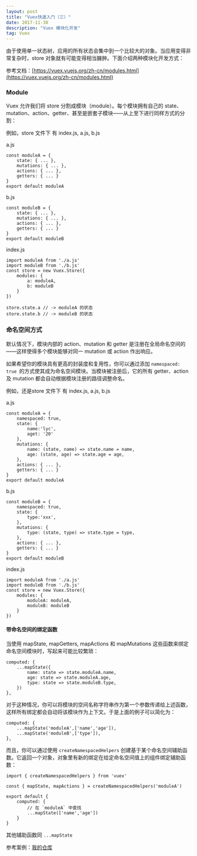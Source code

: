 ```yaml
---
layout: post
title: "Vuex快速入门（三）"
date: 2017-11-30
description: "Vuex 模块化开发"
tag: Vuex
---   
```

由于使用单一状态树，应用的所有状态会集中到一个比较大的对象。当应用变得非常复杂时，store 对象就有可能变得相当臃肿。下面介绍两种模块化开发方式：

参考文档：[https://vuex.vuejs.org/zh-cn/modules.html](https://vuex.vuejs.org/zh-cn/modules.html)

### Module

Vuex 允许我们将 store 分割成模块（module）。每个模块拥有自己的 state、mutation、action、getter、甚至是嵌套子模块——从上至下进行同样方式的分割：

例如，store 文件下 有 index.js, a.js, b.js

a.js

    const moduleA = {
        state: { ... },
        mutations: { ... },
        actions: { ... },
        getters: { ... }
    }
    export default moduleA

b.js

    const moduleB = {
        state: { ... },
        mutations: { ... },
        actions: { ... },
        getters: { ... }
    }
    export default moduleB


index.js

    import moduleA from './a.js'
    import moduleB from './b.js'
    const store = new Vuex.Store({
        modules: {
            a: moduleA,
            b: moduleB
        }
    })

    store.state.a // -> moduleA 的状态
    store.state.b // -> moduleB 的状态

### 命名空间方式

默认情况下，模块内部的 action、mutation 和 getter 是注册在全局命名空间的——这样使得多个模块能够对同一 mutation 或 action 作出响应。

如果希望你的模块具有更高的封装度和复用性，你可以通过添加 `namespaced: true `的方式使其成为命名空间模块。当模块被注册后，它的所有 getter、action 及 mutation 都会自动根据模块注册的路径调整命名。

例如，还是store 文件下 有 index.js, a.js, b.js

a.js

    const moduleA = {
        namespaced: true,
        state: { 
            name:'lyc',
            aget: '20'
        },
        mutations: { 
            name: (state, name) => state.name = name,
            age: (state, age) => state.age = age,
        },
        actions: { ... },
        getters: { ... }
    }
    export default moduleA

b.js

    const moduleB = {
        namespaced: true,
        state: { 
            type:'xxx',
        },
        mutations: {
            type: (state, type) => state.type = type,
        },
        actions: { ... },
        getters: { ... }
    }
    export default moduleB


index.js

    import moduleA from './a.js'
    import moduleB from './b.js'
    const store = new Vuex.Store({
        modules: {
            moduleA: moduleA,
            moduleB: moduleB
        }
    })

#### 带命名空间的绑定函数

当使用 mapState, mapGetters, mapActions 和 mapMutations 这些函数来绑定命名空间模块时，写起来可能比较繁琐：

    computed: {
        ...mapState({
            name: state => state.moduleA.name,
            age: state => state.moduleA.age,
            type: state => state.moduleB.type,
        })
    },

对于这种情况，你可以将模块的空间名称字符串作为第一个参数传递给上述函数，这样所有绑定都会自动将该模块作为上下文。于是上面的例子可以简化为：

    computed: {
        ...mapState('moduleA',['name','age']),
        ...mapState('moduleB',['type']),
    },

而且，你可以通过使用 `createNamespacedHelpers` 创建基于某个命名空间辅助函数。它返回一个对象，对象里有新的绑定在给定命名空间值上的组件绑定辅助函数：

    import { createNamespacedHelpers } from 'vuex'

    const { mapState, mapActions } = createNamespacedHelpers('moduleA')

    export default {
        computed: {
            // 在 `moduleA` 中查找
            ...mapState(['name','age'])
        }
    }

其他辅助函数同 `...mapState`

参考案例：[我的仓库](https://github.com/xwLyc/donut-manage/tree/master/src/store)